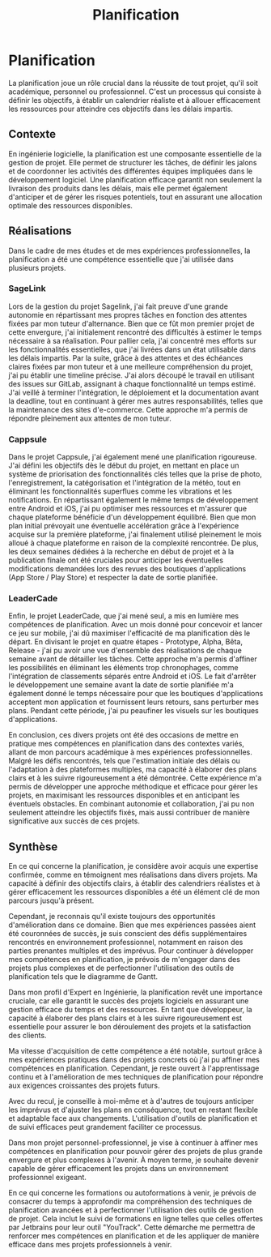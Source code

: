 ﻿---
layout: post
title:  "Planification"
tags: confirmé
img: "/assets/images/skills/planning.webp"
realisations:
  - sagelink
  - cappsule
  - leadercade
---

# Planification

<!-- BEGIN_EXCERPT -->
La planification joue un rôle crucial dans la réussite de tout projet, qu'il soit académique, personnel ou professionnel. C'est un processus qui consiste à définir les objectifs, à établir un calendrier réaliste et à allouer efficacement les ressources pour atteindre ces objectifs dans les délais impartis.
<!-- END_EXCERPT -->

## Contexte

En ingénierie logicielle, la planification est une composante essentielle de la gestion de projet. Elle permet de structurer les tâches, de définir les jalons et de coordonner les activités des différentes équipes impliquées dans le développement logiciel. Une planification efficace garantit non seulement la livraison des produits dans les délais, mais elle permet également d'anticiper et de gérer les risques potentiels, tout en assurant une allocation optimale des ressources disponibles.

## Réalisations

Dans le cadre de mes études et de mes expériences professionnelles, la planification a été une compétence essentielle que j'ai utilisée dans plusieurs projets.

### SageLink
Lors de la gestion du projet Sagelink, j'ai fait preuve d'une grande autonomie en répartissant mes propres tâches en fonction des attentes fixées par mon tuteur d'alternance. Bien que ce fût mon premier projet de cette envergure, j'ai initialement rencontré des difficultés à estimer le temps nécessaire à sa réalisation. Pour pallier cela, j'ai concentré mes efforts sur les fonctionnalités essentielles, que j'ai livrées dans un état utilisable dans les délais impartis. Par la suite, grâce à des attentes et des échéances claires fixées par mon tuteur et à une meilleure compréhension du projet, j'ai pu établir une timeline précise. J'ai alors découpé le travail en utilisant des issues sur GitLab, assignant à chaque fonctionnalité un temps estimé. J'ai veillé à terminer l'intégration, le déploiement et la documentation avant la deadline, tout en continuant à gérer mes autres responsabilités, telles que la maintenance des sites d'e-commerce. Cette approche m'a permis de répondre pleinement aux attentes de mon tuteur.

### Cappsule
Dans le projet Cappsule, j'ai également mené une planification rigoureuse. J'ai défini les objectifs dès le début du projet, en mettant en place un système de priorisation des fonctionnalités clés telles que la prise de photo, l'enregistrement, la catégorisation et l'intégration de la météo, tout en éliminant les fonctionnalités superflues comme les vibrations et les notifications. En répartissant également le même temps de développement entre Android et iOS, j'ai pu optimiser mes ressources et m'assurer que chaque plateforme bénéficie d'un développement équilibré. Bien que mon plan initial prévoyait une éventuelle accélération grâce à l'expérience acquise sur la première plateforme, j'ai finalement utilisé pleinement le mois alloué à chaque plateforme en raison de la complexité rencontrée. De plus, les deux semaines dédiées à la recherche en début de projet et à la publication finale ont été cruciales pour anticiper les éventuelles modifications demandées lors des revues des boutiques d'applications (App Store / Play Store) et respecter la date de sortie planifiée.

### LeaderCade
Enfin, le projet LeaderCade, que j'ai mené seul, a mis en lumière mes compétences de planification. Avec un mois donné pour concevoir et lancer ce jeu sur mobile, j'ai dû maximiser l'efficacité de ma planification dès le départ. En divisant le projet en quatre étapes - Prototype, Alpha, Bêta, Release - j'ai pu avoir une vue d'ensemble des réalisations de chaque semaine avant de détailler les tâches. Cette approche m'a permis d'affiner les possibilités en éliminant les éléments trop chronophages, comme l'intégration de classements séparés entre Android et iOS. Le fait d'arrêter le développement une semaine avant la date de sortie planifiée m'a également donné le temps nécessaire pour que les boutiques d'applications acceptent mon application et fournissent leurs retours, sans perturber mes plans. Pendant cette période, j'ai pu peaufiner les visuels sur les boutiques d'applications.

En conclusion, ces divers projets ont été des occasions de mettre en pratique mes compétences en planification dans des contextes variés, allant de mon parcours académique à mes expériences professionnelles. Malgré les défis rencontrés, tels que l'estimation initiale des délais ou l'adaptation à des plateformes multiples, ma capacité à élaborer des plans clairs et à les suivre rigoureusement a été démontrée. Cette expérience m'a permis de développer une approche méthodique et efficace pour gérer les projets, en maximisant les ressources disponibles et en anticipant les éventuels obstacles. En combinant autonomie et collaboration, j'ai pu non seulement atteindre les objectifs fixés, mais aussi contribuer de manière significative aux succès de ces projets.

## Synthèse 

En ce qui concerne la planification, je considère avoir acquis une expertise confirmée, comme en témoignent mes réalisations dans divers projets. Ma capacité à définir des objectifs clairs, à établir des calendriers réalistes et à gérer efficacement les ressources disponibles a été un élément clé de mon parcours jusqu'à présent.

Cependant, je reconnais qu'il existe toujours des opportunités d'amélioration dans ce domaine. Bien que mes expériences passées aient été couronnées de succès, je suis conscient des défis supplémentaires rencontrés en environnement professionnel, notamment en raison des parties prenantes multiples et des imprévus. Pour continuer à développer mes compétences en planification, je prévois de m'engager dans des projets plus complexes et de perfectionner l'utilisation des outils de planification tels que le diagramme de Gantt.

Dans mon profil d'Expert en Ingénierie, la planification revêt une importance cruciale, car elle garantit le succès des projets logiciels en assurant une gestion efficace du temps et des ressources. En tant que développeur, la capacité à élaborer des plans clairs et à les suivre rigoureusement est essentielle pour assurer le bon déroulement des projets et la satisfaction des clients.

Ma vitesse d'acquisition de cette compétence a été notable, surtout grâce à mes expériences pratiques dans des projets concrets où j'ai pu affiner mes compétences en planification. Cependant, je reste ouvert à l'apprentissage continu et à l'amélioration de mes techniques de planification pour répondre aux exigences croissantes des projets futurs.

Avec du recul, je conseille à moi-même et à d'autres de toujours anticiper les imprévus et d'ajuster les plans en conséquence, tout en restant flexible et adaptable face aux changements. L'utilisation d'outils de planification et de suivi efficaces peut grandement faciliter ce processus.

Dans mon projet personnel-professionnel, je vise à continuer à affiner mes compétences en planification pour pouvoir gérer des projets de plus grande envergure et plus complexes à l'avenir. À moyen terme, je souhaite devenir capable de gérer efficacement les projets dans un environnement professionnel exigeant.

En ce qui concerne les formations ou autoformations à venir, je prévois de consacrer du temps à approfondir ma compréhension des techniques de planification avancées et à perfectionner l'utilisation des outils de gestion de projet. Cela inclut le suivi de formations en ligne telles que celles offertes par Jetbrains pour leur outil "YouTrack". Cette démarche me permettra de renforcer mes compétences en planification et de les appliquer de manière efficace dans mes projets professionnels à venir.